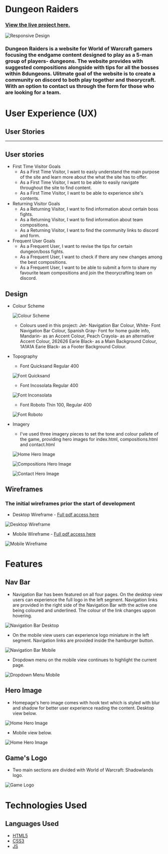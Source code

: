# Dungeon Raiders
###  [View the live project here.](https://mariuszmatysiak.github.io/Dungeon-Raiders/)
![Responsive Design](assets/documentation/layout.png)
### Dungeon Raiders is a website for World of Warcraft gamers focusing the endgame content designed to play as a 5-man group of players- dungeons. The website provides with suggested compositions alongside with tips for all the bosses within 8dungeons. Ulitmate goal of the website is to create a community on discord to both play together and theorycraft. With an option to contact us through the form for those who are looking for a team.

# User Experience (UX)
## User Stories
-----

## User stories
* First Time Visitor Goals
    * As a First Time Visitor, I want to easly understand the main purpose of the site and learn more about the what the site has to offer.
    * As a First Time Visitor, I want to be able to easily navigate throughout the site to find content.
    * As a First Time Visitor, I want to be able to experience site's contents.
* Returning Visitor Goals
    * As a Returning Visitor, I want to find information about certain boss fights.
    * As a Returning Visitor, I want to find information about team compositions.
    * As a Returning Visitor, I want to find the community links to discord and form.
* Frequent User Goals
    * As a Frequent User, I want to revise the tips for certain dungeon/boss fights.
    * As a Frequent User, I want to check if there any new changes among the best compositions.
    * As a Frequent User, I want to be able to submit a form to share my favourite team compositions and join the theorycrafting team on discord.
## Design
* Colour Scheme

    ![Colour Scheme](assets/documentation/coolors.png)
    * Colours used in this project: Jet- Navigation Bar Colour, White- Font Navigation Bar Colour, Spanish Gray- Font for home guide info, Mandarin- as an Accent Colour, Peach Crayola- as an alternative Accent Colour, 262626 Earie Black- as a Main Background Colour, 1A1A1A Earie Black- as a Footer Background Colour.
* Topography

    * Font Quicksand Regular 400

    ![Font Quicksand](assets/documentation/font-quicksand.png)

    * Font Incosolata Regular 400

    ![Font Inconsolata](assets/documentation/font-inconsolata.png)

    * Font Roboto Thin 100, Regular 400

    ![Font Roboto](assets/documentation/font-roboto.png)

* Imagery
    * I've used three imagery pieces to set the tone and colour pallete of the game, providing hero images for index.html, compositions.html and contact.html 

    ![Home Hero Image](assets/images/bg-hero.png)

    ![Compositions Hero Image](assets/images/hero-image-comps-.jpg)

    ![Contact Hero Image](assets/images/hero-image-contact.jpg)

## Wireframes

### The initial wireframes prior the start of development

* Desktop Wireframe - [Full pdf access here](assets/documentation/desktop-wireframes.pdf)

![Desktop Wireframe](assets/documentation/wireframe-desktop.png)


* Mobile Wireframe - [Full pdf access here](assets/documentation/mobile-wireframes.pdf)

![Mobile Wireframe](assets/documentation/wireframe-mobile.png)

# Features

## Nav Bar

* Navigation Bar has been featured on all four pages. On the desktop view users can experience the full logo in the left segment. Navigation links are provided in the right side of the Navigation Bar with the active one being coloured and underlined. The colour of the link changes uppon hovering.

![Navigation Bar Desktop](assets/documentation/navbar-desktop.png)

* On the mobile view users can experience logo miniature in the left segment. Navigation links are provided inside the hamburger button.

![Navigation Bar Mobile](assets/documentation/navbar-mobile.png)

* Dropdown menu on the mobile view continues to highlight the current page.

![Dropdown Menu Mobile](assets/documentation/navbar-mobile-active.png)

## Hero Image

* Homepage's hero image comes with hook text which is styled with blur and shadow for better user experience reading the content. Desktop view below.

![Home Hero Image](assets/documentation/home-hero-image.png)

* Mobile view below. 

![Home Hero Image](assets/documentation/home-hero-image-mobile.png)

## Game's Logo

* Two main sections are divided with World of Warcraft: Shadowlands logo.

![Game Logo](assets/documentation/home-wow-logo.png)




# Technologies Used
## Languages Used
* [HTML5](https://en.wikipedia.org/wiki/HTML5)
* [CSS3](https://en.wikipedia.org/wiki/CSS)
* [JS](https://en.wikipedia.org/wiki/JavaScript)
#